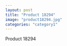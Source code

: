 ```yaml
---
layout: post
title: "Product 18294"
image: "product18294.jpg"
categories: "category1"
---
```

Product 18294
